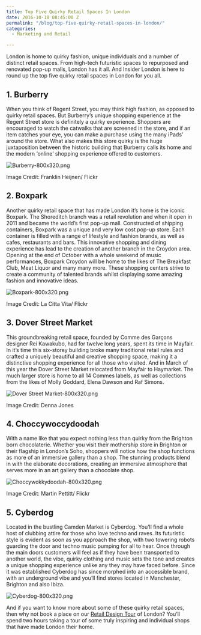 ```yaml
---
title: Top Five Quirky Retail Spaces In London
date: 2016-10-18 08:45:00 Z
permalink: "/blog/top-five-quirky-retail-spaces-in-london/"
categories:
  - Marketing and Retail

---
```


London is home to quirky fashion, unique individuals and a number of distinct retail spaces. From high-tech futuristic spaces to repurposed and renovated pop-up malls, London has it all. And Insider London is here to round up the top five quirky retail spaces in London for you all.

## 1. Burberry
When you think of Regent Street, you may think high fashion, as opposed to quirky retail spaces. But Burberry’s unique shopping experience at the Regent Street store is definitely a quirky experience. Shoppers are encouraged to watch the catwalks that are screened in the store, and if an item catches your eye, you can make a purchase using the many iPads’ around the store. What also makes this store quirky is the huge juxtaposition between the historic building that Burberry calls its home and the modern ‘online’ shopping experience offered to customers.

![Burberry-800x320.png](/uploads/Burberry-800x320.png)

Image Credit: Franklin Heijnen/ Flickr

## 2. Boxpark
Another quirky retail space that has made London it’s home is the iconic Boxpark. The Shoreditch branch was a retail revolution and when it open in 2011 and became the world’s first pop-up mall. Constructed of shipping containers, Boxpark was a unique and very low cost pop-up store. Each container is filled with a range of lifestyle and fashion brands, as well as cafes, restaurants and bars. This innovative shopping and dining experience has lead to the creation of another branch in the Croydon area. Opening at the end of October with a whole weekend of music performances, Boxpark Croydon will be home to the likes of The Breakfast Club, Meat Liquor and many many more. These shopping centers strive to create a community of talented brands whilst displaying some amazing fashion and innovative ideas.

![Boxpark-800x320.png](/uploads/Boxpark-800x320.png)

Image Credit: La Citta Vita/ Flickr

## 3. Dover Street Market
This groundbreaking retail space, founded by Comme des Garçons designer Rei Kawakubo, had for twelve long years, spent its time in Mayfair. In it’s time this six-storey building broke many traditional retail rules and crafted a uniquely beautiful and creative shopping space, making it a distinctive shopping experience for all those who visited. And in March of this year the Dover Street Market relocated from Mayfair to Haymarket. The much larger store is home to all 14 Commes labels, as well as collections from the likes of Molly Goddard, Elena Dawson and Raf Simons.

![Dover Street Market-800x320.png](/uploads/Dover%20Street%20Market-800x320.png)

Image Credit: Denna Jones

## 4. Choccywoccydoodah
With a name like that you expect nothing less than quirky from the Brighton born chocolaterie. Whether you visit their mothership store in Brighton or their flagship in London’s Soho, shoppers will notice how the shop functions as more of an immersive gallery than a shop. The stunning products blend in with the elaborate decorations, creating an immersive atmosphere that serves more in an art gallery than a chocolate shop.

![Choccywokkydoodah-800x320.png](/uploads/Choccywokkydoodah-800x320.png)

Image Credit: Martin Pettitt/ Flickr

## 5. Cyberdog
Located in the bustling Camden Market is Cyberdog. You’ll find a whole host of clubbing attire for those who love techno and raves. Its futuristic style is evident as soon as you approach the shop, with two towering robots guarding the door and techno music pumping for all to hear. Once through the main doors customers will feel as if they have been transported to another world, the vibe, quirky clothing and music sets the tone and creates a unique shopping experience unlike any they may have faced before. Since it was established Cyberdog has since morphed into an accessible brand, with an underground vibe and you’ll find stores located in Manchester, Brighton and also Ibiza.

![Cyberdog-800x320.png](/uploads/Cyberdog-800x320.png)

And if you want to know more about some of these quirky retail spaces, then why not book a place on our [Retail Design Tour](/london/educational-tours/retail-design/) of London? You’ll spend two hours taking a tour of some truly inspiring and individual shops that have made London their home.
